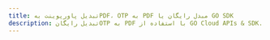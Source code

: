 ---title: تبدیل پاورپوینت بهPDF، OTP به PDF مبدل رایگان یا GO SDKdescription: تبدیل رایگانOTP به PDF با استفاده از GO Cloud APIs & SDK. همچنین اسناد Microsoft PowerPoint را در Cloud ایجاد، ویرایش و رندر کنید.---